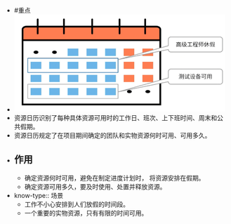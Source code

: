 - #重点
- ![image.png](../assets/image_1747843889551_0.png)
- 资源日历识别了每种具体资源可用时的工作日、班次、上下班时间、周末和公共假期。
- 资源日历规定了在项目期间确定的团队和实物资源何时可用、可用多久。
- ## 作用
	- 确定资源何时可用，避免在制定进度计划时， 将资源安排在假期。
	- 确定资源可用多久，要及时使用、处置并释放资源。
- know-type:: 场景
	- 工作不小心安排到人们放假的时间段。
	- 一个重要的实物资源，只有有限的时间可用。